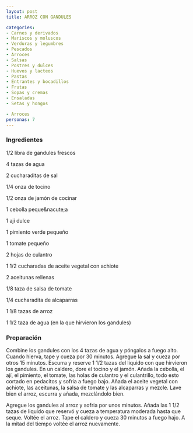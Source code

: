 ```yaml
---
layout: post
title: ARROZ CON GANDULES

categories:
- Carnes y derivados
- Mariscos y moluscos
- Verduras y legumbres
- Pescados
- Arroces
- Salsas
- Postres y dulces
- Huevos y lacteos
- Pastas
- Entrantes y bocadillos
- Frutas
- Sopas y cremas
- Ensaladas
- Setas y hongos

- Arroces
personas: 7 
---
```


<h3>Ingredientes</h3>
1/2 libra de gandules frescos

4 tazas de agua

2 cucharaditas de sal

1/4 onza de tocino

1/2 onza de jamón de cocinar

1 cebolla peque&amp;nacute;a

1 ají dulce

1 pimiento verde pequeño

1 tomate pequeño

2 hojas de culantro

1 1/2 cucharadas de aceite vegetal con achiote

2 aceitunas rellenas

1/8 taza de salsa de tomate

1/4 cucharadita de alcaparras

1 1/8 tazas de arroz

1 1/2 taza de agua (en la que hirvieron los gandules)

<h3>Preparación</h3>
Combine los gandules con los 4 tazas de agua y póngalos a fuego alto. Cuando hierva, tape y cueza por 30 minutos. Agregue la sal y cueza por otros 15 minutos. Escurra y reserve 1 1/2 tazas del liquido con que hirvieron los gandules. En un caldero, dore el tocino y el jamón. Añada la cebolla, el ají, el pimiento, el tomate, las holas de culantro y el culantrillo, todo esto cortado en pedacitos y sofria a fuego bajo. Añada el aceite vegetal con achiote, las aceitunas, la salsa de tomate y las alcaparras y mezcle. Lave bien el arroz, escurra y añada, mezclándolo bien.

Agregue los gandules al arroz y sofria por unos minutos. Añada las 1 1/2 tazas de liquido que reservó y cueza a temperatura moderada hasta que seque. Voltée el arroz. Tape el caldero y cueza 30 minutos a fuego hajo. A la mitad del tiempo voltée el arroz nuevamente.

